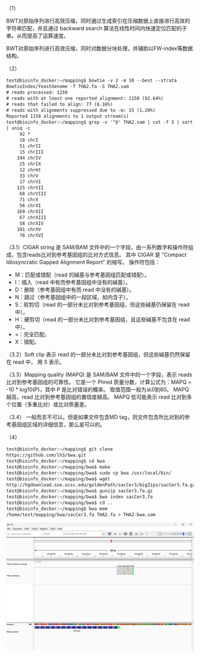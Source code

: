 （1）

BWT对原始序列进行高效压缩，同时通过生成索引在压缩数据上直接进行高效的字符串匹配，并且通过 backward search 算法在线性时间内快速定位匹配的子串。从而提高了运算速度。

BWT对原始序列进行高效压缩，同时对数据分块处理，并辅助以FW-index等数据结构。

（2）
```
test@bioinfo_docker:~/mapping$ bowtie -v 2 -m 10 --best --strata BowtieIndex/YeastGenome -f THA2.fa -S THA2.sam
# reads processed: 1250
# reads with at least one reported alignment: 1158 (92.64%)
# reads that failed to align: 77 (6.16%)
# reads with alignments suppressed due to -m: 15 (1.20%)
Reported 1158 alignments to 1 output stream(s)
test@bioinfo_docker:~/mapping$ grep -v '^@' THA2.sam | cut -f 3 | sort | uniq -c
     92 *
     18 chrI
     51 chrII
     15 chrIII
    194 chrIV
     25 chrIX
     12 chrmt
     33 chrV
     17 chrVI
    125 chrVII
     68 chrVIII
     71 chrX
     56 chrXI
    169 chrXII
     67 chrXIII
     58 chrXIV
    101 chrXV
     78 chrXVI
```
（3.1）CIGAR string 是 SAM/BAM 文件中的一个字段，由一系列数字和操作符组成，包含reads比对到参考基因组的比对方式信息。
其中 CIGAR 是 "Compact Idiosyncratic Gapped Alignment Report" 的缩写。
操作符包括：
- M：匹配或错配（read 的碱基与参考基因组匹配或错配）。
- I：插入（read 中有而参考基因组中没有的碱基）。
- D：删除（参考基因组中有而 read 中没有的碱基）。
- N：跳过（参考基因组中的一段区域，如内含子）。
- S：软剪切（read 的一部分未比对到参考基因组，但这些碱基仍保留在 read 中）。
- H：硬剪切（read 的一部分未比对到参考基因组，且这些碱基不包含在 read 中）。
- =：完全匹配。
- X：错配。

（3.2）Soft clip 表示 read 的一部分未比对到参考基因组，但这些碱基仍然保留在 read 中， 用 S 表示。

（3.3）Mapping quality (MAPQ) 是 SAM/BAM 文件中的一个字段，表示 reads 比对到参考基因组的可靠性。
它是一个 Phred 质量分数，计算公式为：MAPQ = -10 * log10(P)，其中 P 是比对错误的概率。
取值范围一般为从0到60。
MAPQ 越高，read 比对到参考基因组的置信度越高。
MAPQ 低可能表示 read 比对到多个位置（多重比对）或比对质量差。

（3.4）
一般而言不可以。但是如果文件包含MD tag，则文件包含所比对到的参考基因组区域的详细信息，那么是可以的。

（4）
```
test@bioinfo_docker:~/mapping$ git clone https://github.com/lh3/bwa.git
test@bioinfo_docker:~/mapping$ cd bwa
test@bioinfo_docker:~/mapping/bwa$ make
test@bioinfo_docker:~/mapping/bwa$ sudo cp bwa /usr/local/bin/
test@bioinfo_docker:~/mapping/bwa$ wget http://hgdownload.soe.ucsc.edu/goldenPath/sacCer3/bigZips/sacCer3.fa.gz
test@bioinfo_docker:~/mapping/bwa$ gunzip sacCer3.fa.gz
test@bioinfo_docker:~/mapping/bwa$ bwa index sacCer3.fa
test@bioinfo_docker:~/mapping/bwa$ cd ..
test@bioinfo_docker:~/mapping$ bwa mem /home/test/mapping/bwa/sacCer3.fa THA2.fa > THA2-bwa.sam
```

![如果看到这个，说明截图显示失败](https://github.com/Zasikal114/Bioinfomatics_get_started/blob/main/image.png)
